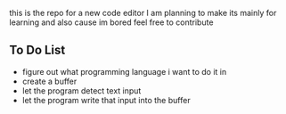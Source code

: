 this is the repo for a new code editor I am planning to make
its mainly for learning and also cause im bored
feel free to contribute

## To Do List

- figure out what programming language i want to do it in
- create a buffer
- let the program detect text input
- let the program write that input into the buffer
